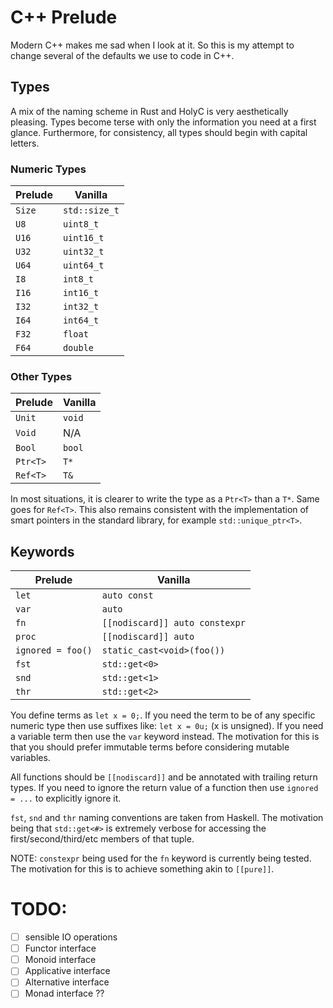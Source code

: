 # C++ Prelude
Modern C++ makes me sad when I look at it. So this is my attempt to change several of the defaults we use to code in C++.

## Types
A mix of the naming scheme in Rust and HolyC is very aesthetically pleasing.
Types become terse with only the information you need at a first glance.
Furthermore, for consistency, all types should begin with capital letters.

### Numeric Types
| Prelude   | Vanilla |
|-----------|---------|
| `Size`    | `std::size_t` |
| `U8`      | `uint8_t` |
| `U16`     | `uint16_t` |
| `U32`     | `uint32_t` |
| `U64`     | `uint64_t` |
| `I8`      | `int8_t` |
| `I16`     | `int16_t` |
| `I32`     | `int32_t` |
| `I64`     | `int64_t` |
| `F32`     | `float` |
| `F64`     | `double` |

### Other Types
| Prelude   | Vanilla |
|-----------|---------|
| `Unit`    | `void` |
| `Void`    | N/A |
| `Bool`    | `bool` |
| `Ptr<T>`  | `T*` |
| `Ref<T>`  | `T&` |

In most situations, it is clearer to write the type as a `Ptr<T>` than a `T*`.
Same goes for `Ref<T>`.
This also remains consistent with the implementation of smart pointers in the
standard library, for example `std::unique_ptr<T>`.

## Keywords
| Prelude   | Vanilla |
|-----------|---------|
| `let`     | `auto const` |
| `var`     | `auto` |
| `fn`      | `[[nodiscard]] auto constexpr` |
| `proc`    | `[[nodiscard]] auto` |
| `ignored = foo()` | `static_cast<void>(foo())`
| `fst`     | `std::get<0>` |
| `snd`     | `std::get<1>` |
| `thr`     | `std::get<2>` |

You define terms as `let x = 0;`. If you need the term to be of any specific numeric type
then use suffixes like: `let x = 0u;` (x is unsigned).
If you need a variable term then use the `var` keyword instead. The motivation
for this is that you should prefer immutable terms before considering mutable
variables.

All functions should be `[[nodiscard]]` and be annotated with trailing return
types.
If you need to ignore the return value of a function then use `ignored = ...` to
explicitly ignore it.

`fst`, `snd` and `thr` naming conventions are taken from Haskell. The motivation
being that `std::get<#>` is extremely verbose for accessing the
first/second/third/etc members of that tuple.

NOTE: `constexpr` being used for the `fn` keyword is currently being tested. The
motivation for this is to achieve something akin to `[[pure]]`.

# TODO:
- [ ] sensible IO operations
- [ ] Functor interface
- [ ] Monoid interface
- [ ] Applicative interface
- [ ] Alternative interface
- [ ] Monad interface ??

